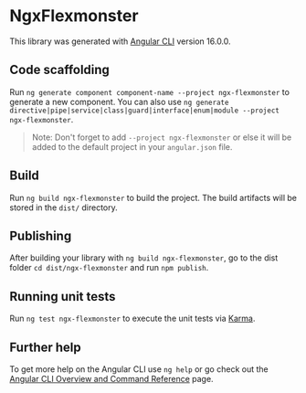 # NgxFlexmonster

This library was generated with [Angular CLI](https://github.com/angular/angular-cli) version 16.0.0.

## Code scaffolding

Run `ng generate component component-name --project ngx-flexmonster` to generate a new component. You can also use `ng generate directive|pipe|service|class|guard|interface|enum|module --project ngx-flexmonster`.
> Note: Don't forget to add `--project ngx-flexmonster` or else it will be added to the default project in your `angular.json` file. 

## Build

Run `ng build ngx-flexmonster` to build the project. The build artifacts will be stored in the `dist/` directory.

## Publishing

After building your library with `ng build ngx-flexmonster`, go to the dist folder `cd dist/ngx-flexmonster` and run `npm publish`.

## Running unit tests

Run `ng test ngx-flexmonster` to execute the unit tests via [Karma](https://karma-runner.github.io).

## Further help

To get more help on the Angular CLI use `ng help` or go check out the [Angular CLI Overview and Command Reference](https://angular.io/cli) page.
